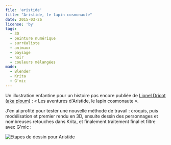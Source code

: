 ```yaml
---
file: 'aristide'
title: "Aristide, le lapin cosmonaute"
date: 2015-03-26
license: 'by'
tags:
  - 3D
  - peinture numérique
  - surréaliste
  - animaux
  - paysage
  - noir
  - couleurs mélangées
made:
  - Blender
  - Krita
  - G'mic
---
```


Un illustration enfantine pour un histoire pas encore publiée de [Lionel Dricot (aka ploum)](http://ploum.net/) : « Les aventures d'Aristide, le lapin cosmonaute ».

J'en ai profité pour tester une nouvelle méthode de travail : croquis, puis modélisation et premier rendu en 3D, ensuite dessin des personnages et nombreuses retouches dans Krita, et finalement traitement final et filtre avec G'mic :

![Étapes de dessin pour Aristide](/img/blog/aristide-steps.jpg)
